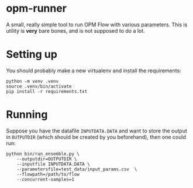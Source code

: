 # opm-runner

A small, really simple tool to run OPM Flow with various parameters. This is utility is **very** bare bones, and is not supposed to do a lot. 

# Setting up

You should probably make a new virtualenv and install the requirements:

```
python -m venv .venv
source .venv/bin/activate
pip install -r requirements.txt
```

# Running

Suppose you have the datafile `INPUTDATA.DATA` and want to store the output in `OUTPUTDIR` (which should be created by you beforehand), then one could run:

```
python bin/run_ensemble.py \
    --outputdir=OUTPUTDIR \
    --inputfile INPUTDATA.DATA \
    --parametersfile=test_data/input_params.csv  \
    --flowpath=/path/to/flow
    --concurrent-samples=1
```


